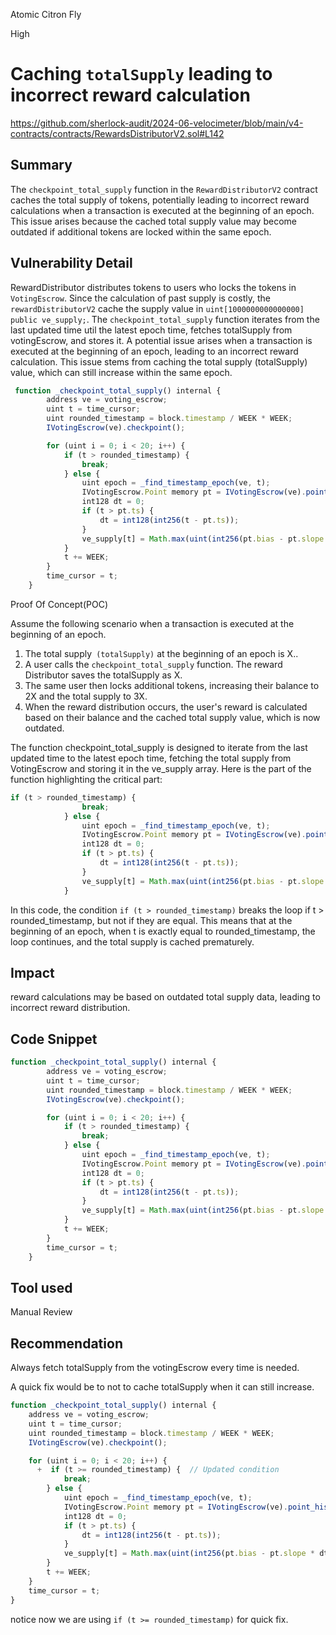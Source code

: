 Atomic Citron Fly

High

# Caching `totalSupply` leading to incorrect reward calculation


https://github.com/sherlock-audit/2024-06-velocimeter/blob/main/v4-contracts/contracts/RewardsDistributorV2.sol#L142

## Summary
The `checkpoint_total_supply` function in the `RewardDistributorV2` contract caches the total supply of tokens, potentially leading to incorrect reward calculations when a transaction is executed at the beginning of an epoch. This issue arises because the cached total supply value may become outdated if additional tokens are locked within the same epoch.

## Vulnerability Detail
RewardDistributor distributes tokens to users who locks the tokens in
`VotingEscrow`. Since the calculation of past supply is costly, the `rewardDistributorV2` cache the supply value in
`uint[1000000000000000] public ve_supply;`. The `checkpoint_total_supply` function iterates from the last updated time util the latest epoch time, fetches totalSupply from votingEscrow, and stores it. A potential issue arises when a transaction is executed at the beginning of an epoch, leading to an incorrect reward calculation. This issue stems from caching the total supply (totalSupply) value, which can still increase within the same epoch. 

```javascript
 function _checkpoint_total_supply() internal {
        address ve = voting_escrow;
        uint t = time_cursor;
        uint rounded_timestamp = block.timestamp / WEEK * WEEK;
        IVotingEscrow(ve).checkpoint();

        for (uint i = 0; i < 20; i++) {
            if (t > rounded_timestamp) {
                break;
            } else {
                uint epoch = _find_timestamp_epoch(ve, t);
                IVotingEscrow.Point memory pt = IVotingEscrow(ve).point_history(epoch);
                int128 dt = 0;
                if (t > pt.ts) {
                    dt = int128(int256(t - pt.ts));
                }
                ve_supply[t] = Math.max(uint(int256(pt.bias - pt.slope * dt)), 0);
            }
            t += WEEK;
        }
        time_cursor = t;
    }

```

Proof Of Concept(POC)

Assume the following scenario when a transaction is executed at the beginning of an epoch.
1. The total supply` (totalSupply)` at the beginning of an epoch is X..
2. A user calls the `checkpoint_total_supply` function. The reward Distributor saves the totalSupply as X.
3. The same user then locks additional tokens, increasing their balance to 2X and the total supply to 3X.
4. When the reward distribution occurs, the user's reward is calculated based on their balance and the cached total supply value, which is now outdated.

The function checkpoint_total_supply is designed to iterate from the last updated time to the latest epoch time, fetching the total supply from VotingEscrow and storing it in the ve_supply array. Here is the part of the function highlighting the critical part:

```javascript
if (t > rounded_timestamp) {
                break;
            } else {
                uint epoch = _find_timestamp_epoch(ve, t);
                IVotingEscrow.Point memory pt = IVotingEscrow(ve).point_history(epoch);
                int128 dt = 0;
                if (t > pt.ts) {
                    dt = int128(int256(t - pt.ts));
                }
                ve_supply[t] = Math.max(uint(int256(pt.bias - pt.slope * dt)), 0);
            }                
```
In this code, the condition `if (t > rounded_timestamp)` breaks the loop if t > rounded_timestamp, but not if they are equal. This means that at the beginning of an epoch, when t is exactly equal to rounded_timestamp, the loop continues, and the total supply is cached prematurely.


## Impact
reward calculations may be based on outdated total supply data, leading to incorrect reward distribution. 

## Code Snippet
```javascript
function _checkpoint_total_supply() internal {
        address ve = voting_escrow;
        uint t = time_cursor;
        uint rounded_timestamp = block.timestamp / WEEK * WEEK;
        IVotingEscrow(ve).checkpoint();

        for (uint i = 0; i < 20; i++) {
            if (t > rounded_timestamp) {
                break;
            } else {
                uint epoch = _find_timestamp_epoch(ve, t);
                IVotingEscrow.Point memory pt = IVotingEscrow(ve).point_history(epoch);
                int128 dt = 0;
                if (t > pt.ts) {
                    dt = int128(int256(t - pt.ts));
                }
                ve_supply[t] = Math.max(uint(int256(pt.bias - pt.slope * dt)), 0);
            }
            t += WEEK;
        }
        time_cursor = t;
    }
```

## Tool used

Manual Review

## Recommendation
Always fetch totalSupply from the votingEscrow every time is needed.

A quick fix would be to not to cache totalSupply when it can still increase.

```javascript
function _checkpoint_total_supply() internal {
    address ve = voting_escrow;
    uint t = time_cursor;
    uint rounded_timestamp = block.timestamp / WEEK * WEEK;
    IVotingEscrow(ve).checkpoint();

    for (uint i = 0; i < 20; i++) {
      +  if (t >= rounded_timestamp) {  // Updated condition
            break;
        } else {
            uint epoch = _find_timestamp_epoch(ve, t);
            IVotingEscrow.Point memory pt = IVotingEscrow(ve).point_history(epoch);
            int128 dt = 0;
            if (t > pt.ts) {
                dt = int128(int256(t - pt.ts));
            }
            ve_supply[t] = Math.max(uint(int256(pt.bias - pt.slope * dt)), 0);
        }
        t += WEEK;
    }
    time_cursor = t;
}

```

notice now we are using `if (t >= rounded_timestamp)` for quick fix.
